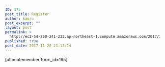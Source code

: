 ```yaml
---
ID: 175
post_title: Register
author: kaoru
post_excerpt: ""
layout: post
permalink: >
  http://ec2-54-250-241-233.ap-northeast-1.compute.amazonaws.com/2017/11/20/register/
published: true
post_date: 2017-11-20 21:13:14
---
```

[ultimatemember form_id=165]